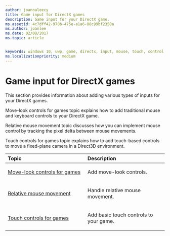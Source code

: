 ```yaml
---
author: joannaleecy
title: Game input for DirectX games
description: Game input for your DirectX game.
ms.assetid: 4c7dff42-978b-475e-a1a6-88c99bf2350a
ms.author: joanlee
ms.date: 02/08/2017
ms.topic: article


keywords: windows 10, uwp, game, directx, input, mouse, touch, control
ms.localizationpriority: medium
---
```


# Game input for DirectX games

This section provides information about adding various types of inputs for your DirectX games.

Move-look controls for games topic explains how to add traditional mouse and keyboard controls to your DirectX game.

Relative mouse movement topic discusses how you can implement mouse control by tracking the pixel delta between mouse movements.

Touch controls for games topic explains how to add touch-based controls to move a fixed-plane camera in a Direct3D environment.

<table>
<colgroup>
<col width="50%" />
<col width="50%" />
</colgroup>
<thead>
<tr class="header">
<th align="left">Topic</th>
<th align="left">Description</th>
</tr>
</thead>
<tbody>
<tr class="odd">
<td align="left"><p><a href="tutorial--adding-move-look-controls-to-your-directx-game.md">Move-look controls for games</a></p></td>
<td align="left"><p>Add move-look controls.</p></td>
</tr>
<tr class="even">
<td align="left"><p><a href="relative-mouse-movement.md">Relative mouse movement</a></p></td>
<td align="left"><p>Handle relative mouse movement.</p></td>
</tr>
<tr class="odd">
<td align="left"><p><a href="tutorial--adding-touch-controls-to-your-directx-game.md">Touch controls for games</a></p></td>
<td align="left"><p>Add basic touch controls to your game.</p></td>
</tr>
</tbody>
</table>